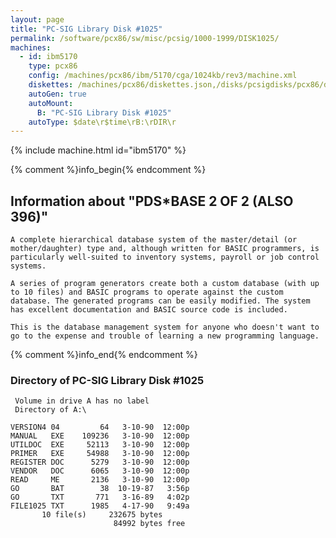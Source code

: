```yaml
---
layout: page
title: "PC-SIG Library Disk #1025"
permalink: /software/pcx86/sw/misc/pcsig/1000-1999/DISK1025/
machines:
  - id: ibm5170
    type: pcx86
    config: /machines/pcx86/ibm/5170/cga/1024kb/rev3/machine.xml
    diskettes: /machines/pcx86/diskettes.json,/disks/pcsigdisks/pcx86/diskettes.json
    autoGen: true
    autoMount:
      B: "PC-SIG Library Disk #1025"
    autoType: $date\r$time\rB:\rDIR\r
---
```


{% include machine.html id="ibm5170" %}

{% comment %}info_begin{% endcomment %}

## Information about "PDS*BASE 2 OF 2 (ALSO 396)"

    A complete hierarchical database system of the master/detail (or
    mother/daughter) type and, although written for BASIC programmers, is
    particularly well-suited to inventory systems, payroll or job control
    systems.
    
    A series of program generators create both a custom database (with up
    to 10 files) and BASIC programs to operate against the custom
    database. The generated programs can be easily modified. The system
    has excellent documentation and BASIC source code is included.
    
    This is the database management system for anyone who doesn't want to
    go to the expense and trouble of learning a new programming language.
{% comment %}info_end{% endcomment %}


### Directory of PC-SIG Library Disk #1025

     Volume in drive A has no label
     Directory of A:\

    VERSION4 04         64   3-10-90  12:00p
    MANUAL   EXE    109236   3-10-90  12:00p
    UTILDOC  EXE     52113   3-10-90  12:00p
    PRIMER   EXE     54988   3-10-90  12:00p
    REGISTER DOC      5279   3-10-90  12:00p
    VENDOR   DOC      6065   3-10-90  12:00p
    READ     ME       2136   3-10-90  12:00p
    GO       BAT        38  10-19-87   3:56p
    GO       TXT       771   3-16-89   4:02p
    FILE1025 TXT      1985   4-17-90   9:49a
           10 file(s)     232675 bytes
                           84992 bytes free
